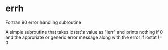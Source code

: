 # errh
Fortran 90 error handling subroutine

A simple subroutine that takes iostat's value as "ierr" and prints nothing if 0 and the approriate or generic error message along with the error if iostat != 0


